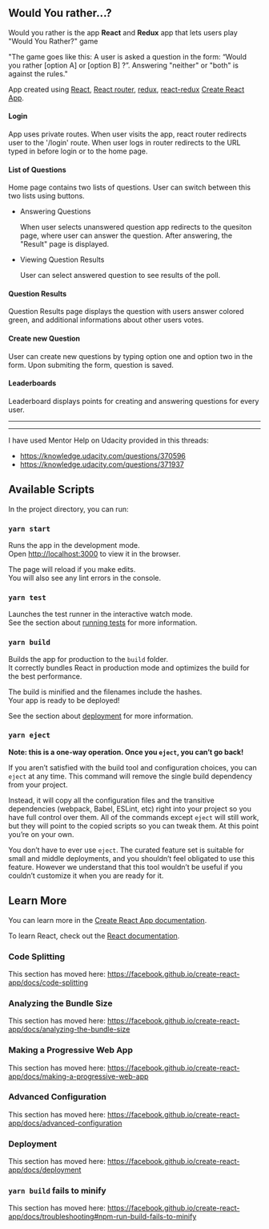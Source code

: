 ## Would You rather...?

Would you rather is the app **React** and **Redux** app that lets users play "Would You Rather?" game

"The game goes like this: A user is asked a question in the form: “Would you rather [option A] or [option B] ?”. Answering "neither" or "both" is against the rules."

App created using [React](https://reactjs.org), [React router](https://reactrouter.com), [redux](https://redux.js.org), [react-redux](https://react-redux.js.org) [Create React App](https://create-react-app.dev).
#### Login

App uses private routes. When user visits the app, react router redirects user to the '/login' route. When user logs in router redirects to the URL typed in before login or to the home page.

#### List of Questions

Home page contains two lists of questions. User can switch between this two lists using buttons.

* Answering Questions

    When user selects unanswered question app redirects to the quesiton page, where user can answer the question. After answering, the "Result" page is displayed.

* Viewing Question Results

    User can select answered question to see results of the poll.

#### Question Results

Question Results page displays the question with users answer colored green, and additional informations about other users votes.


#### Create new Question

User can create new questions by typing option one and option two in the form. Upon submiting the form, question is saved.

#### Leaderboards 

Leaderboard displays points for creating and answering questions for every user.

<hr>
<hr>

I have used Mentor Help on Udacity provided in this threads: 
* https://knowledge.udacity.com/questions/370596
* https://knowledge.udacity.com/questions/371937

## Available Scripts

In the project directory, you can run:

### `yarn start`

Runs the app in the development mode.<br />
Open [http://localhost:3000](http://localhost:3000) to view it in the browser.

The page will reload if you make edits.<br />
You will also see any lint errors in the console.

### `yarn test`

Launches the test runner in the interactive watch mode.<br />
See the section about [running tests](https://facebook.github.io/create-react-app/docs/running-tests) for more information.

### `yarn build`

Builds the app for production to the `build` folder.<br />
It correctly bundles React in production mode and optimizes the build for the best performance.

The build is minified and the filenames include the hashes.<br />
Your app is ready to be deployed!

See the section about [deployment](https://facebook.github.io/create-react-app/docs/deployment) for more information.

### `yarn eject`

**Note: this is a one-way operation. Once you `eject`, you can’t go back!**

If you aren’t satisfied with the build tool and configuration choices, you can `eject` at any time. This command will remove the single build dependency from your project.

Instead, it will copy all the configuration files and the transitive dependencies (webpack, Babel, ESLint, etc) right into your project so you have full control over them. All of the commands except `eject` will still work, but they will point to the copied scripts so you can tweak them. At this point you’re on your own.

You don’t have to ever use `eject`. The curated feature set is suitable for small and middle deployments, and you shouldn’t feel obligated to use this feature. However we understand that this tool wouldn’t be useful if you couldn’t customize it when you are ready for it.

## Learn More

You can learn more in the [Create React App documentation](https://facebook.github.io/create-react-app/docs/getting-started).

To learn React, check out the [React documentation](https://reactjs.org/).

### Code Splitting

This section has moved here: https://facebook.github.io/create-react-app/docs/code-splitting

### Analyzing the Bundle Size

This section has moved here: https://facebook.github.io/create-react-app/docs/analyzing-the-bundle-size

### Making a Progressive Web App

This section has moved here: https://facebook.github.io/create-react-app/docs/making-a-progressive-web-app

### Advanced Configuration

This section has moved here: https://facebook.github.io/create-react-app/docs/advanced-configuration

### Deployment

This section has moved here: https://facebook.github.io/create-react-app/docs/deployment

### `yarn build` fails to minify

This section has moved here: https://facebook.github.io/create-react-app/docs/troubleshooting#npm-run-build-fails-to-minify
